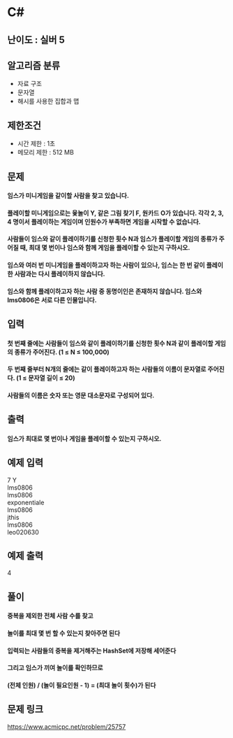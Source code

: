 # C#

## 난이도 : 실버 5

## 알고리즘 분류
  - 자료 구조
  - 문자열
  - 해시를 사용한 집합과 맵

## 제한조건
  - 시간 제한 : 1초
  - 메모리 제한 : 512 MB

## 문제
#### 임스가 미니게임을 같이할 사람을 찾고 있습니다.
#### 플레이할 미니게임으로는 윷놀이 Y, 같은 그림 찾기 F, 원카드 O가 있습니다. 각각 2, 3, 4 명이서 플레이하는 게임이며 인원수가 부족하면 게임을 시작할 수 없습니다.
#### 사람들이 임스와 같이 플레이하기를 신청한 횟수 N과 임스가 플레이할 게임의 종류가 주어질 때, 최대 몇 번이나 임스와 함께 게임을 플레이할 수 있는지 구하시오.
#### 임스와 여러 번 미니게임을 플레이하고자 하는 사람이 있으나, 임스는 한 번 같이 플레이한 사람과는 다시 플레이하지 않습니다.
#### 임스와 함께 플레이하고자 하는 사람 중 동명이인은 존재하지 않습니다. 임스와 lms0806은 서로 다른 인물입니다.

## 입력
#### 첫 번째 줄에는 사람들이 임스와 같이 플레이하기를 신청한 횟수 N과 같이 플레이할 게임의 종류가 주어진다. (1 ≤ N ≤ 100,000) 
#### 두 번째 줄부터 N개의 줄에는 같이 플레이하고자 하는 사람들의 이름이 문자열로 주어진다. (1 ≤ 문자열 길이 ≤ 20) 
#### 사람들의 이름은 숫자 또는 영문 대소문자로 구성되어 있다.

## 출력
#### 임스가 최대로 몇 번이나 게임을 플레이할 수 있는지 구하시오.

## 예제 입력
7 Y<br/>
lms0806<br/>
lms0806<br/>
exponentiale<br/>
lms0806<br/>
jthis<br/>
lms0806<br/>
leo020630<br/>

## 예제 출력
4<br/>

## 풀이
#### 중복을 제외한 전체 사람 수를 찾고
#### 놀이를 최대 몇 번 할 수 있는지 찾아주면 된다
#### 입력되는 사람들의 중복을 제거해주는 HashSet에 저장해 세어준다
#### 그리고 임스가 끼여 놀이를 확인하므로 
#### (전체 인원) / (놀이 필요인원 - 1) = (최대 놀이 횟수)가 된다

## 문제 링크
https://www.acmicpc.net/problem/25757